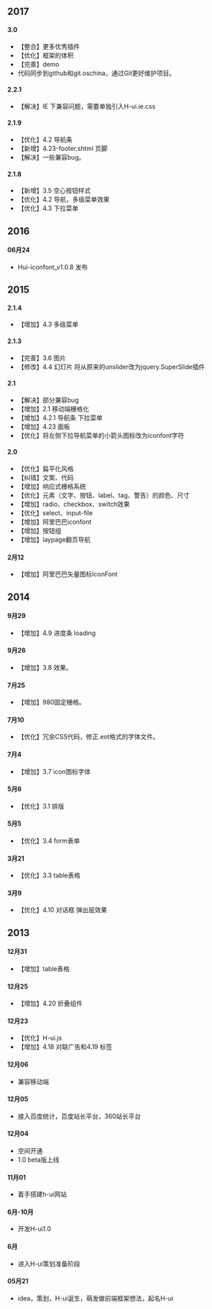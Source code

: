 ## 2017

#### 3.0

- 【整合】更多优秀插件
- 【优化】框架的体积
- 【完善】demo
- 代码同步到github和git.oschina，通过Git更好维护项目。


#### 2.2.1

- 【解决】IE 下兼容问题，需要单独引入H-ui.ie.css


#### 2.1.9

- 【优化】4.2 导航条
- 【新增】4.23-footer.shtml 页脚
- 【解决】一些兼容bug。


#### 2.1.8

- 【新增】3.5 空心按钮样式
- 【优化】4.2 导航，多级菜单效果
- 【优化】4.3 下拉菜单


## 2016

#### 06月24

- Hui-iconfont_v1.0.8 发布


## 2015

#### 2.1.4

- 【增加】4.3 多级菜单


#### 2.1.3

- 【完善】3.6 图片
- 【修改】4.4 幻灯片  将从原来的unslider改为jquery.SuperSlide插件


#### 2.1

- 【解决】部分兼容bug
- 【增加】2.1 移动端栅格化
- 【增加】4.2.1 导航条 下拉菜单
- 【增加】4.23 面板
- 【优化】将左侧下拉导航菜单的小箭头图标改为iconfont字符


#### 2.0

- 【优化】扁平化风格
- 【纠错】文案、代码
- 【增加】响应式栅格系统
- 【优化】元素（文字、按钮、label、tag、警告）的颜色、尺寸
- 【增加】radio、checkbox、switch效果
- 【优化】select、input-file
- 【增加】阿里巴巴iconfont
- 【增加】按钮组
- 【增加】laypage翻页导航


#### 2月12

- 【增加】阿里巴巴矢量图标IconFont


## 2014

#### 9月29

- 【增加】4.9 进度条 loading


#### 9月26

- 【增加】3.8 效果。


#### 7月25

- 【增加】980固定栅格。


#### 7月10

- 【优化】冗余CSS代码，修正.eot格式的字体文件。


#### 7月4

- 【增加】3.7 icon图标字体


#### 5月6

- 【优化】3.1 排版


#### 5月5

- 【优化】3.4 form表单


#### 3月21

- 【优化】3.3 table表格


#### 3月9

- 【优化】4.10 对话框 弹出层效果


## 2013

#### 12月31

- 【增加】table表格


#### 12月25

- 【增加】4.20 折叠组件


#### 12月23

- 【优化】H-ui.js 
- 【增加】4.18 对联广告和4.19 标签


#### 12月06

- 兼容移动端


#### 12月05

- 接入百度统计，百度站长平台，360站长平台


#### 12月04

- 空间开通
- 1.0 beta版上线


#### 11月01

- 着手搭建h-ui网站


#### 6月-10月

- 开发H-ui1.0


#### 6月

- 进入H-ui策划准备阶段


#### 05月21
- idea，策划，H-ui诞生，萌发做前端框架想法，起名H-ui
